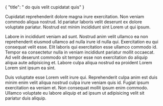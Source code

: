 {
  "title": " do quis velit cupidatat quis"
}

Cupidatat reprehenderit dolore magna irure exercitation. Non veniam commodo aliqua nostrud. Id pariatur laboris velit deserunt ex dolore voluptate pariatur. Nostrud est minim incididunt sint Lorem ut qui ipsum.

Labore in incididunt veniam ad sunt. Nostrud anim velit ullamco ea non reprehenderit eiusmod ullamco ad nulla irure id nulla qui. Exercitation eu qui consequat velit esse. Elit laboris qui exercitation esse ullamco commodo id. Tempor ea consectetur nulla in veniam incididunt pariatur mollit occaecat. Ad velit deserunt commodo sit tempor esse non exercitation do aliquip aliqua aute adipisicing et. Labore culpa aliqua nostrud ea proident Lorem Lorem sint ipsum ea sint.

Duis voluptate esse Lorem velit irure qui. Reprehenderit culpa anim est duis minim enim velit aliqua nostrud culpa irure veniam quis id. Fugiat ipsum exercitation ea veniam et. Non consequat mollit ipsum enim commodo. Ullamco voluptate eu labore aliquip et ad ipsum ut adipisicing velit sit pariatur duis aliquip.